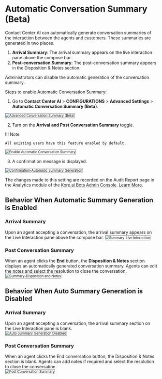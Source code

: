 # Automatic Conversation Summary (Beta)

Contact Center AI can automatically generate conversation summaries of the interaction between the agents and customers. These summaries are generated in two places.

1. **Arrival Summary**: The arrival summary appears on the live interaction pane above the compose bar.
2. **Post-conversation Summary**: The post-conversation summary appears in the Disposition & Notes section.

Administrators can disable the automatic generation of the conversation summary.

Steps to enable Automatic Conversation Summary:

1. Go to **Contact Center AI** > **CONFIGURATIONS** > **Advanced Settings** > **Automatic Conversation Summary (Beta)**.  
<img src="../images/advanced-conversation-summary-beta.png" alt="Advanced Conversation Summary (Beta)" title="Advanced Conversation Summary (Beta)" style="border: 1px solid gray; zoom:80%;">

2. Turn on the  **Arrival and Post Conversation Summary** toggle.

!!! Note

    All existing users have this feature enabled by default.
<img src="../images/enable-automatic-conversation-summary.png" alt="Enable Automatic Conversation Summary" title="Enable Automatic Conversation Summary" style="border: 1px solid gray; zoom:80%;">

3. A confirmation message is displayed.
<img src="../images/confirmation-automatic-summary-generation.png" alt="Confirmation-Automatic Summary Generation" title="Confirmation-Automatic Summary Generation" style="border: 1px solid gray; zoom:80%;">

The changes made to this setting are recorded on the Audit Report page in the Analytics module of the [Kore.ai Bots Admin Console](../../../administration/adminconsole.md#intro-to-bots-admin-console).  [Learn More](../../../administration/analytics.md#audit-report-details).

## Behavior When Automatic Summary Generation is Enabled

### Arrival Summary

Upon an agent accepting a conversation, the arrival summary appears on the Live Interaction pane above the compose bar.
<img src="../images/live-interaction-summary.png" alt="Summary-Live Interaction" title="Summary-Live Interaction" style="border: 1px solid gray; zoom:80%;">

### Post Conversation Summary

When an agent clicks the **End** button, the **Disposition & Notes** section displays an automatically generated conversation summary. Agents can edit the notes and select the resolution to close the conversation.
<img src="../images/disposition-and-notes.png" alt="Summary-Disposition and Notes" title="Summary-Disposition and Notes" style="border: 1px solid gray; zoom:80%;">

## Behavior When Auto Summary Generation is Disabled

### Arrival Summary

Upon an agent accepting a conversation, the arrival summary section on the Live Interaction pane is blank.  
<img src="../images/live-interaction-summary.png" alt="Auto Summary Generation Disabled" title="Auto Summary Generation Disabled" style="border: 1px solid gray; zoom:80%;">

### Post Conversation Summary

When an agent clicks the End conversation button, the Disposition & Notes section is blank. Agents can add notes if required and select the resolution to close the conversation.  
<img src="../images/post-conversation-summary.png" alt="Post Conversation Summary" title="Post Conversation Summary" style="border: 1px solid gray; zoom:80%;">